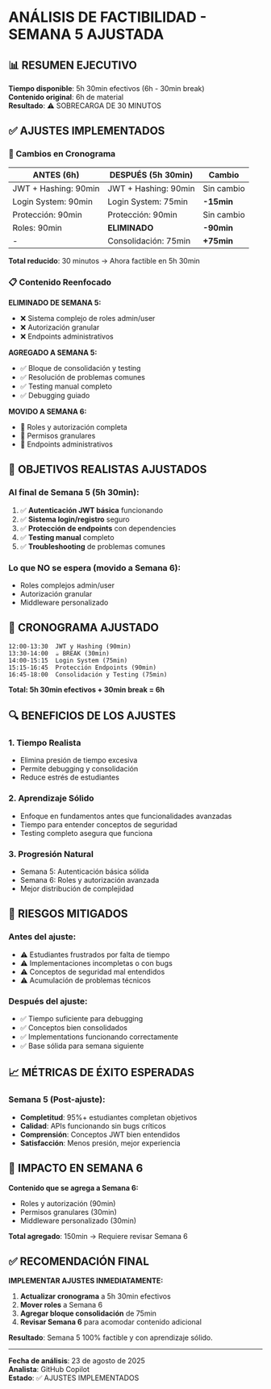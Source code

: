 # ANÁLISIS DE FACTIBILIDAD - SEMANA 5 AJUSTADA

## 📊 RESUMEN EJECUTIVO

**Tiempo disponible**: 5h 30min efectivos (6h - 30min break)  
**Contenido original**: 6h de material  
**Resultado**: ⚠️ SOBRECARGA DE 30 MINUTOS

## ✅ AJUSTES IMPLEMENTADOS

### 🔄 Cambios en Cronograma

| **ANTES (6h)**       | **DESPUÉS (5h 30min)** | **Cambio** |
| -------------------- | ---------------------- | ---------- |
| JWT + Hashing: 90min | JWT + Hashing: 90min   | Sin cambio |
| Login System: 90min  | Login System: 75min    | **-15min** |
| Protección: 90min    | Protección: 90min      | Sin cambio |
| Roles: 90min         | **ELIMINADO**          | **-90min** |
| -                    | Consolidación: 75min   | **+75min** |

**Total reducido**: 30 minutos → Ahora factible en 5h 30min

### 📋 Contenido Reenfocado

**ELIMINADO DE SEMANA 5:**

- ❌ Sistema complejo de roles admin/user
- ❌ Autorización granular
- ❌ Endpoints administrativos

**AGREGADO A SEMANA 5:**

- ✅ Bloque de consolidación y testing
- ✅ Resolución de problemas comunes
- ✅ Testing manual completo
- ✅ Debugging guiado

**MOVIDO A SEMANA 6:**

- 👥 Roles y autorización completa
- 🔐 Permisos granulares
- 👑 Endpoints administrativos

## 🎯 OBJETIVOS REALISTAS AJUSTADOS

### Al final de Semana 5 (5h 30min):

1. ✅ **Autenticación JWT básica** funcionando
2. ✅ **Sistema login/registro** seguro
3. ✅ **Protección de endpoints** con dependencies
4. ✅ **Testing manual** completo
5. ✅ **Troubleshooting** de problemas comunes

### Lo que NO se espera (movido a Semana 6):

- Roles complejos admin/user
- Autorización granular
- Middleware personalizado

## 📅 CRONOGRAMA AJUSTADO

```
12:00-13:30  JWT y Hashing (90min)
13:30-14:00  ☕ BREAK (30min)
14:00-15:15  Login System (75min)
15:15-16:45  Protección Endpoints (90min)
16:45-18:00  Consolidación y Testing (75min)
```

**Total: 5h 30min efectivos + 30min break = 6h**

## 🔍 BENEFICIOS DE LOS AJUSTES

### 1. **Tiempo Realista**

- Elimina presión de tiempo excesiva
- Permite debugging y consolidación
- Reduce estrés de estudiantes

### 2. **Aprendizaje Sólido**

- Enfoque en fundamentos antes que funcionalidades avanzadas
- Tiempo para entender conceptos de seguridad
- Testing completo asegura que funciona

### 3. **Progresión Natural**

- Semana 5: Autenticación básica sólida
- Semana 6: Roles y autorización avanzada
- Mejor distribución de complejidad

## 🚨 RIESGOS MITIGADOS

### Antes del ajuste:

- ⚠️ Estudiantes frustrados por falta de tiempo
- ⚠️ Implementaciones incompletas o con bugs
- ⚠️ Conceptos de seguridad mal entendidos
- ⚠️ Acumulación de problemas técnicos

### Después del ajuste:

- ✅ Tiempo suficiente para debugging
- ✅ Conceptos bien consolidados
- ✅ Implementations funcionando correctamente
- ✅ Base sólida para semana siguiente

## 📈 MÉTRICAS DE ÉXITO ESPERADAS

### Semana 5 (Post-ajuste):

- **Completitud**: 95%+ estudiantes completan objetivos
- **Calidad**: APIs funcionando sin bugs críticos
- **Comprensión**: Conceptos JWT bien entendidos
- **Satisfacción**: Menos presión, mejor experiencia

## 🔄 IMPACTO EN SEMANA 6

**Contenido que se agrega a Semana 6:**

- Roles y autorización (90min)
- Permisos granulares (30min)
- Middleware personalizado (30min)

**Total agregado**: 150min → Requiere revisar Semana 6

## ✅ RECOMENDACIÓN FINAL

**IMPLEMENTAR AJUSTES INMEDIATAMENTE:**

1. **Actualizar cronograma** a 5h 30min efectivos
2. **Mover roles** a Semana 6
3. **Agregar bloque consolidación** de 75min
4. **Revisar Semana 6** para acomodar contenido adicional

**Resultado**: Semana 5 100% factible y con aprendizaje sólido.

---

**Fecha de análisis**: 23 de agosto de 2025  
**Analista**: GitHub Copilot  
**Estado**: ✅ AJUSTES IMPLEMENTADOS
